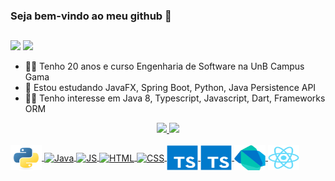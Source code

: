 ### Seja bem-vindo ao meu github 👋
##
<div> 
   <a href = "mailto:victorio.lazaro15@gmail.com"><img src="https://img.shields.io/badge/-Gmail-%23333?style=for-the-badge&logo=gmail&logoColor=white" target="_blank"></a>
   <a href = "https://www.linkedin.com/in/vict%C3%B3rio-l%C3%A1zaro-rocha-de-morais-94a533153/"><img src="https://img.shields.io/badge/LinkedIn-0077B5?style=for-the-badge&logo=linkedin&logoColor=white" target="_blank"></a>
</div>

- 👨‍🎓 Tenho 20 anos e curso Engenharia de Software na UnB Campus Gama
- 🌱 Estou estudando JavaFX, Spring Boot, Python, Java Persistence API
- 👨‍💻 Tenho interesse em Java 8, Typescript, Javascript, Dart, Frameworks ORM

<div align="center">
  <a href="https://github.com/Leanddro13">
  <img height="150em" src="https://github-readme-stats.vercel.app/api?username=Victor-oss&show_icons=true&theme=dark&include_all_commits=true&count_private=true"/>
  <img height="150em" src="https://github-readme-stats.vercel.app/api/top-langs/?username=Victor-oss&layout=compact&langs_count=7&theme=dark"/>
</div>

<div style="display: inline_block"><br>
  <img align="center" alt="Python" height="40" width="50" src="https://raw.githubusercontent.com/devicons/devicon/master/icons/python/python-original.svg">
  <img align="center" alt="Java" height="40" width="50" src="https://cdn.jsdelivr.net/gh/devicons/devicon/icons/java/java-original.svg" />
  <img align="center" alt="JS" height="40" width="50" src="https://cdn.jsdelivr.net/gh/devicons/devicon/icons/javascript/javascript-original.svg" />    
  <img align="center" alt="HTML" height="40" width="50" src="https://cdn.jsdelivr.net/gh/devicons/devicon/icons/html5/html5-original.svg" />
  <img align="center" alt="CSS" height="40" width="50" src="https://cdn.jsdelivr.net/gh/devicons/devicon/icons/css3/css3-original.svg" />
  <img align="center" alt="CSS" height="40" width="50" src="https://raw.githubusercontent.com/devicons/devicon/master/icons/typescript/typescript-original.svg" />
  <img align="center" alt="TS" height="40" width="50" src="https://raw.githubusercontent.com/devicons/devicon/master/icons/typescript/typescript-original.svg" />
  <img align="center" alt="Dart" height="40" width="50" src="https://raw.githubusercontent.com/devicons/devicon/master/icons/dart/dart-original.svg" />
  <img align="center" alt="React" height="40" width="50" src="https://raw.githubusercontent.com/devicons/devicon/master/icons/react/react-original.svg" />
</div>
